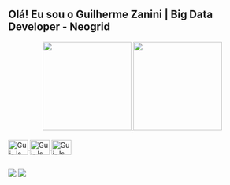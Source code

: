 ## Olá! Eu sou o Guilherme Zanini | Big Data Developer - Neogrid 

<div align="center">
  <a href="https://github.com/gzanini">
  <img height="180em" src="https://github-readme-stats.vercel.app/api?username=gzanini&show_icons=true&theme=dark&include_all_commits=true&count_private=true&disable_animations=true"/>
  <img height="180em" src="https://github-readme-stats.vercel.app/api/top-langs/?username=gzanini&layout=compact&langs_count=7&theme=dark"/>
</div>  
<div style="display: inline_block"><br>
  <img align="center" alt="Gui-Js" height="30" width="40" src="https://cdn.jsdelivr.net/gh/devicons/devicon/icons/scala/scala-original.svg" />
  <img align="center" alt="Gui-Js" height="30" width="40" src="https://cdn.jsdelivr.net/gh/devicons/devicon/icons/python/python-original.svg" />
  <img align="center" alt="Gui-Js" height="30" width="40" src="https://cdn.jsdelivr.net/gh/devicons/devicon/icons/c/c-plain.svg" />
</div>
  
  ##
 
<div>
  <a href="https://www.linkedin.com/in/guilherme-zanini-da-silva-70b339148" target="_blank"><img src="https://img.shields.io/badge/-LinkedIn-%230077B5?style=for-the-badge&logo=linkedin&logoColor=white" target="_blank"></a>
  <a href="https://instagram.com/guilhermezds" target="_blank"><img src="https://img.shields.io/badge/-Instagram-%23E4405F?style=for-the-badge&logo=instagram&logoColor=white" target="_blank"></a>
 
</div>
